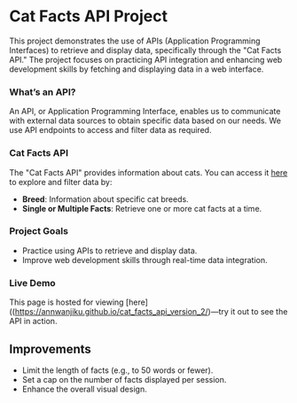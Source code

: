 # Cat Facts API Project

This project demonstrates the use of APIs (Application Programming Interfaces) to retrieve and display data, specifically through the "Cat Facts API." The project focuses on practicing API integration and enhancing web development skills by fetching and displaying data in a web interface.

### What’s an API?
An API, or Application Programming Interface, enables us to communicate with external data sources to obtain specific data based on our needs. We use API endpoints to access and filter data as required.

### Cat Facts API
The "Cat Facts API" provides information about cats. You can access it [here](https://documenter.getpostman.com/view/1946054/S11HvKSz) to explore and filter data by:
- **Breed**: Information about specific cat breeds.
- **Single or Multiple Facts**: Retrieve one or more cat facts at a time.

### Project Goals
- Practice using APIs to retrieve and display data.
- Improve web development skills through real-time data integration.

### Live Demo
This page is hosted for viewing [here]((https://annwanjiku.github.io/cat_facts_api_version_2/)—try it out to see the API in action.

## Improvements
- Limit the length of facts (e.g., to 50 words or fewer).
- Set a cap on the number of facts displayed per session.
- Enhance the overall visual design.
